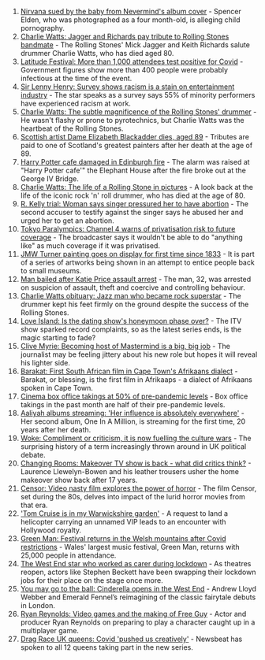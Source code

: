 1. [Nirvana sued by the baby from Nevermind's album cover](https://www.bbc.co.uk/news/entertainment-arts-58327844?at_medium=RSS&at_campaign=KARANGA) - Spencer Elden, who was photographed as a four month-old, is alleging child pornography.
2. [Charlie Watts: Jagger and Richards pay tribute to Rolling Stones bandmate](https://www.bbc.co.uk/news/entertainment-arts-58325271?at_medium=RSS&at_campaign=KARANGA) - The Rolling Stones' Mick Jagger and Keith Richards salute drummer Charlie Watts, who has died aged 80.
3. [Latitude Festival: More than 1,000 attendees test positive for Covid](https://www.bbc.co.uk/news/uk-england-suffolk-58323500?at_medium=RSS&at_campaign=KARANGA) - Government figures show more than 400 people were probably infectious at the time of the event.
4. [Sir Lenny Henry: Survey shows racism is a stain on entertainment industry](https://www.bbc.co.uk/news/entertainment-arts-58321935?at_medium=RSS&at_campaign=KARANGA) - The star speaks as a survey says 55% of minority performers have experienced racism at work.
5. [Charlie Watts: The subtle magnificence of the Rolling Stones' drummer](https://www.bbc.co.uk/news/entertainment-arts-58323536?at_medium=RSS&at_campaign=KARANGA) - He wasn't flashy or prone to pyrotechnics, but Charlie Watts was the heartbeat of the Rolling Stones.
6. [Scottish artist Dame Elizabeth Blackadder dies, aged 89](https://www.bbc.co.uk/news/uk-scotland-58324930?at_medium=RSS&at_campaign=KARANGA) - Tributes are paid to one of Scotland's greatest painters after her death at the age of 89.
7. [Harry Potter cafe damaged in Edinburgh fire](https://www.bbc.co.uk/news/uk-scotland-edinburgh-east-fife-58314260?at_medium=RSS&at_campaign=KARANGA) - The alarm was raised at "Harry Potter cafe'" the Elephant House after the fire broke out at the George IV Bridge.
8. [Charlie Watts: The life of a Rolling Stone in pictures](https://www.bbc.co.uk/news/entertainment-arts-58323305?at_medium=RSS&at_campaign=KARANGA) - A look back at the life of the iconic rock 'n' roll drummer, who has died at the age of 80.
9. [R. Kelly trial: Woman says singer pressured her to have abortion](https://www.bbc.co.uk/news/entertainment-arts-58315144?at_medium=RSS&at_campaign=KARANGA) - The second accuser to testify against the singer says he abused her and urged her to get an abortion.
10. [Tokyo Paralympics: Channel 4 warns of privatisation risk to future coverage](https://www.bbc.co.uk/news/entertainment-arts-58316833?at_medium=RSS&at_campaign=KARANGA) - The broadcaster says it wouldn't be able to do "anything like" as much coverage if it was privatised.
11. [JMW Turner painting goes on display for first time since 1833](https://www.bbc.co.uk/news/entertainment-arts-58315142?at_medium=RSS&at_campaign=KARANGA) - It is part of a series of artworks being shown in an attempt to entice people back to small museums.
12. [Man bailed after Katie Price assault arrest](https://www.bbc.co.uk/news/uk-england-essex-58315334?at_medium=RSS&at_campaign=KARANGA) - The man, 32, was arrested on suspicion of assault, theft and coercive and controlling behaviour.
13. [Charlie Watts obituary: Jazz man who became rock superstar](https://www.bbc.co.uk/news/entertainment-arts-22200496?at_medium=RSS&at_campaign=KARANGA) - The drummer kept his feet firmly on the ground despite the success of the Rolling Stones.
14. [Love Island: Is the dating show's honeymoon phase over?](https://www.bbc.co.uk/news/entertainment-arts-58270729?at_medium=RSS&at_campaign=KARANGA) - The ITV show sparked record complaints, so as the latest series ends, is the magic starting to fade?
15. [Clive Myrie: Becoming host of Mastermind is a big, big job](https://www.bbc.co.uk/news/entertainment-arts-58150617?at_medium=RSS&at_campaign=KARANGA) - The journalist may be feeling jittery about his new role but hopes it will reveal his lighter side.
16. [Barakat: First South African film in Cape Town's Afrikaans dialect](https://www.bbc.co.uk/news/world-africa-58189393?at_medium=RSS&at_campaign=KARANGA) - Barakat, or blessing, is the first film in Afrikaaps - a dialect of Afrikaans spoken in Cape Town.
17. [Cinema box office takings at 50% of pre-pandemic levels](https://www.bbc.co.uk/news/entertainment-arts-58270577?at_medium=RSS&at_campaign=KARANGA) - Box office takings in the past month are half of their pre-pandemic levels.
18. [Aaliyah albums streaming: 'Her influence is absolutely everywhere'](https://www.bbc.co.uk/news/newsbeat-58246480?at_medium=RSS&at_campaign=KARANGA) - Her second album, One In A Million, is streaming for the first time, 20 years after her death.
19. [Woke: Compliment or criticism, it is now fuelling the culture wars](https://www.bbc.co.uk/news/uk-politics-58281576?at_medium=RSS&at_campaign=KARANGA) - The surprising history of a term increasingly thrown around in UK political debate.
20. [Changing Rooms: Makeover TV show is back - what did critics think?](https://www.bbc.co.uk/news/entertainment-arts-58267000?at_medium=RSS&at_campaign=KARANGA) - Laurence Llewelyn-Bowen and his leather trousers usher the home makeover show back after 17 years.
21. [Censor: Video nasty film explores the power of horror](https://www.bbc.co.uk/news/entertainment-arts-58246426?at_medium=RSS&at_campaign=KARANGA) - The film Censor, set during the 80s, delves into impact of the lurid horror movies from that era.
22. ['Tom Cruise is in my Warwickshire garden'](https://www.bbc.co.uk/news/uk-england-coventry-warwickshire-58322732?at_medium=RSS&at_campaign=KARANGA) - A request to land a helicopter carrying an unnamed VIP leads to an encounter with Hollywood royalty.
23. [Green Man: Festival returns in the Welsh mountains after Covid restrictions](https://www.bbc.co.uk/news/entertainment-arts-58282999?at_medium=RSS&at_campaign=KARANGA) - Wales' largest music festival, Green Man, returns with 25,000 people in attendance.
24. [The West End star who worked as carer during lockdown](https://www.bbc.co.uk/news/entertainment-arts-58080453?at_medium=RSS&at_campaign=KARANGA) - As theatres reopen, actors like Stephen Beckett have been swapping their lockdown jobs for their place on the stage once more.
25. [You may go to the ball: Cinderella opens in the West End](https://www.bbc.co.uk/news/entertainment-arts-58260252?at_medium=RSS&at_campaign=KARANGA) - Andrew Lloyd Webber and Emerald Fennel’s reimagining of the classic fairytale debuts in London.
26. [Ryan Reynolds: Video games and the making of Free Guy](https://www.bbc.co.uk/news/technology-58245604?at_medium=RSS&at_campaign=KARANGA) - Actor and producer Ryan Reynolds on preparing to play a character caught up in a multiplayer game.
27. [Drag Race UK queens: Covid 'pushed us creatively'](https://www.bbc.co.uk/news/newsbeat-58270184?at_medium=RSS&at_campaign=KARANGA) - Newsbeat has spoken to all 12 queens taking part in the new series.
